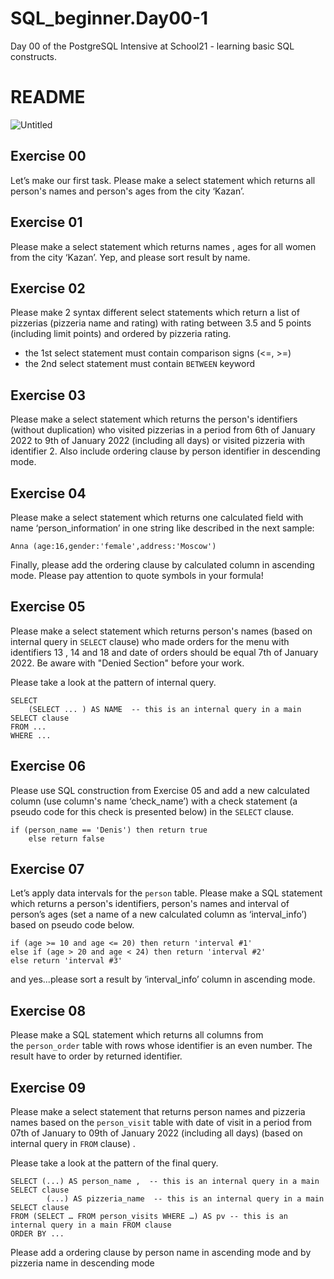 # SQL_beginner.Day00-1
Day 00 of the PostgreSQL Intensive at School21 - learning basic SQL constructs.
# README

![Untitled](SQL_beginner.Day00-1/img)

## **Exercise 00**

Let’s make our first task. Please make a select statement which returns all person's names and person's ages from the city ‘Kazan’.

## **Exercise 01**

Please make a select statement which returns names , ages for all women from the city ‘Kazan’. Yep, and please sort result by name.

## **Exercise 02**

Please make 2 syntax different select statements which return a list of pizzerias (pizzeria name and rating) with rating between 3.5 and 5 points (including limit points) and ordered by pizzeria rating.

- the 1st select statement must contain comparison signs (<=, >=)
- the 2nd select statement must contain `BETWEEN` keyword

## **Exercise 03**

Please make a select statement which returns the person's identifiers (without duplication) who visited pizzerias in a period from 6th of January 2022 to 9th of January 2022 (including all days) or visited pizzeria with identifier 2. Also include ordering clause by person identifier in descending mode.

## **Exercise 04**

Please make a select statement which returns one calculated field with name ‘person_information’ in one string like described in the next sample:

`Anna (age:16,gender:'female',address:'Moscow')`

Finally, please add the ordering clause by calculated column in ascending mode. Please pay attention to quote symbols in your formula!

## **Exercise 05**

Please make a select statement which returns person's names (based on internal query in `SELECT` clause) who made orders for the menu with identifiers 13 , 14 and 18 and date of orders should be equal 7th of January 2022. Be aware with "Denied Section" before your work.

Please take a look at the pattern of internal query.

```
SELECT
    (SELECT ... ) AS NAME  -- this is an internal query in a main SELECT clause
FROM ...
WHERE ...

```

## **Exercise 06**

Please use SQL construction from Exercise 05 and add a new calculated column (use column's name ‘check_name’) with a check statement (a pseudo code for this check is presented below) in the `SELECT` clause.

```
if (person_name == 'Denis') then return true
    else return false

```

## **Exercise 07**

Let’s apply data intervals for the `person` table. Please make a SQL statement which returns a person's identifiers, person's names and interval of person’s ages (set a name of a new calculated column as ‘interval_info’) based on pseudo code below.

```
if (age >= 10 and age <= 20) then return 'interval #1'
else if (age > 20 and age < 24) then return 'interval #2'
else return 'interval #3'

```

and yes...please sort a result by ‘interval_info’ column in ascending mode.

## **Exercise 08**

Please make a SQL statement which returns all columns from the `person_order` table with rows whose identifier is an even number. The result have to order by returned identifier.

## **Exercise 09**

Please make a select statement that returns person names and pizzeria names based on the `person_visit` table with date of visit in a period from 07th of January to 09th of January 2022 (including all days) (based on internal query in `FROM` clause) .

Please take a look at the pattern of the final query.

```
SELECT (...) AS person_name ,  -- this is an internal query in a main SELECT clause
        (...) AS pizzeria_name  -- this is an internal query in a main SELECT clause
FROM (SELECT … FROM person_visits WHERE …) AS pv -- this is an internal query in a main FROM clause
ORDER BY ...

```

Please add a ordering clause by person name in ascending mode and by pizzeria name in descending mode
